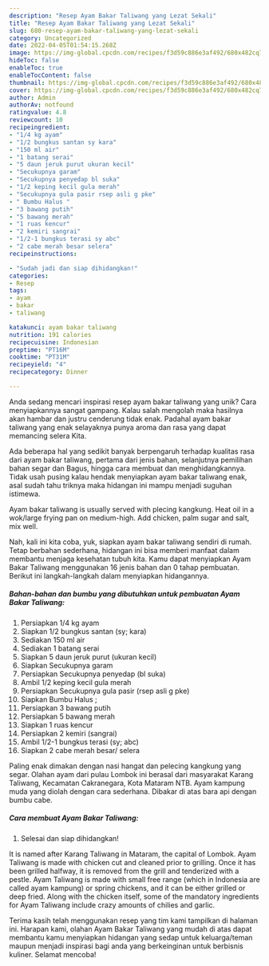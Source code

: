```yaml
---
description: "Resep Ayam Bakar Taliwang yang Lezat Sekali"
title: "Resep Ayam Bakar Taliwang yang Lezat Sekali"
slug: 680-resep-ayam-bakar-taliwang-yang-lezat-sekali
category: Uncategorized
date: 2022-04-05T01:54:15.268Z
image: https://img-global.cpcdn.com/recipes/f3d59c886e3af492/680x482cq70/ayam-bakar-taliwang-foto-resep-utama.jpg
hideToc: false
enableToc: true
enableTocContent: false
thumbnail: https://img-global.cpcdn.com/recipes/f3d59c886e3af492/680x482cq70/ayam-bakar-taliwang-foto-resep-utama.jpg
cover: https://img-global.cpcdn.com/recipes/f3d59c886e3af492/680x482cq70/ayam-bakar-taliwang-foto-resep-utama.jpg
author: Admin
authorAv: notfound
ratingvalue: 4.8
reviewcount: 10
recipeingredient:
- "1/4 kg ayam"
- "1/2 bungkus santan sy kara"
- "150 ml air"
- "1 batang serai"
- "5 daun jeruk purut ukuran kecil"
- "Secukupnya garam"
- "Secukupnya penyedap bl suka"
- "1/2 keping kecil gula merah"
- "Secukupnya gula pasir rsep asli g pke"
- " Bumbu Halus "
- "3 bawang putih"
- "5 bawang merah"
- "1 ruas kencur"
- "2 kemiri sangrai"
- "1/2-1 bungkus terasi sy abc"
- "2 cabe merah besar selera"
recipeinstructions:

- "Sudah jadi dan siap dihidangkan!"
categories:
- Resep
tags:
- ayam
- bakar
- taliwang

katakunci: ayam bakar taliwang 
nutrition: 191 calories
recipecuisine: Indonesian
preptime: "PT16M"
cooktime: "PT31M"
recipeyield: "4"
recipecategory: Dinner

---
```





Anda sedang mencari inspirasi resep ayam bakar taliwang yang unik? Cara menyiapkannya sangat gampang. Kalau salah mengolah maka hasilnya akan hambar dan justru cenderung tidak enak. Padahal ayam bakar taliwang yang enak selayaknya punya aroma dan rasa yang dapat memancing selera Kita.





Ada beberapa hal yang sedikit banyak berpengaruh terhadap kualitas rasa dari ayam bakar taliwang, pertama dari jenis bahan, selanjutnya pemilihan bahan segar dan Bagus, hingga cara membuat dan menghidangkannya. Tidak usah pusing kalau hendak menyiapkan ayam bakar taliwang enak,      asal sudah tahu triknya maka hidangan ini mampu menjadi suguhan istimewa.














Ayam bakar taliwang is usually served with plecing kangkung. Heat oil in a wok/large frying pan on medium-high. Add chicken, palm sugar and salt, mix well.






Nah, kali ini kita coba, yuk, siapkan ayam bakar taliwang sendiri di rumah. Tetap berbahan sederhana, hidangan ini bisa memberi manfaat dalam membantu menjaga kesehatan tubuh kita. Kamu dapat menyiapkan Ayam Bakar Taliwang menggunakan 16 jenis bahan dan 0 tahap pembuatan. Berikut ini langkah-langkah dalam menyiapkan hidangannya.

<!--inarticleads1-->

##### Bahan-bahan dan bumbu yang dibutuhkan untuk pembuatan Ayam Bakar Taliwang:

1. Persiapkan 1/4 kg ayam
1. Siapkan 1/2 bungkus santan (sy; kara)
1. Sediakan 150 ml air
1. Sediakan 1 batang serai
1. Siapkan 5 daun jeruk purut (ukuran kecil)
1. Siapkan Secukupnya garam
1. Persiapkan Secukupnya penyedap (bl suka)
1. Ambil 1/2 keping kecil gula merah
1. Persiapkan Secukupnya gula pasir (rsep asli g pke)
1. Siapkan  Bumbu Halus ;
1. Persiapkan 3 bawang putih
1. Persiapkan 5 bawang merah
1. Siapkan 1 ruas kencur
1. Persiapkan 2 kemiri (sangrai)
1. Ambil 1/2-1 bungkus terasi (sy; abc)
1. Siapkan 2 cabe merah besar/ selera


Paling enak dimakan dengan nasi hangat dan pelecing kangkung yang segar. Olahan ayam dari pulau Lombok ini berasal dari masyarakat Karang Taliwang, Kecamatan Cakranegara, Kota Mataram NTB. Ayam kampung muda yang diolah dengan cara sederhana. Dibakar di atas bara api dengan bumbu cabe. 

<!--inarticleads2-->

##### Cara membuat Ayam Bakar Taliwang:


1. Selesai dan siap dihidangkan!

It is named after Karang Taliwang in Mataram, the capital of Lombok. Ayam Taliwang is made with chicken cut and cleaned prior to grilling. Once it has been grilled halfway, it is removed from the grill and tenderized with a pestle. Ayam Taliwang is made with small free range (which in Indonesia are called ayam kampung) or spring chickens, and it can be either grilled or deep fried. Along with the chicken itself, some of the mandatory ingredients for Ayam Taliwang include crazy amounts of chilies and garlic. 

Terima kasih telah menggunakan resep yang tim kami tampilkan di halaman ini. Harapan kami, olahan Ayam Bakar Taliwang yang mudah di atas dapat membantu kamu menyiapkan hidangan yang sedap untuk keluarga/teman maupun menjadi inspirasi bagi anda yang berkeinginan untuk berbisnis kuliner. Selamat mencoba!
